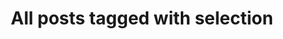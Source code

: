 ---
layout: tag
title: "All posts tagged with selection"
permalink: /weblog/tags/selection/
taxonomy: selection
---
